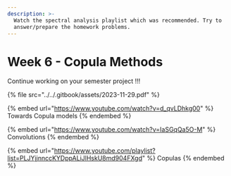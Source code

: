 ```yaml
---
description: >-
  Watch the spectral analysis playlist which was recommended. Try to
  answer/prepare the homework problems.
---
```


# Week 6 - Copula Methods

Continue working on your semester project !!!

{% file src="../../.gitbook/assets/2023-11-29.pdf" %}

{% embed url="https://www.youtube.com/watch?v=d_qvLDhkg00" %}
Towards Copula models
{% endembed %}

{% embed url="https://www.youtube.com/watch?v=IaSGqQa5O-M" %}
Convolutions
{% endembed %}

{% embed url="https://www.youtube.com/playlist?list=PLJYjjnnccKYDppALiJlHskU8md904FXgd" %}
Copulas
{% endembed %}

